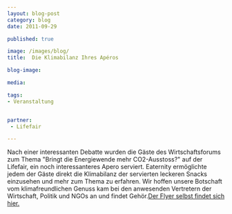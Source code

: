 ```yaml
---
layout: blog-post
category: blog
date: 2011-09-29

published: true

image: /images/blog/ 
title:  Die Klimabilanz Ihres Apéros

blog-image:  

media: 

tags:
- Veranstaltung


partner:
 - Lifefair

---
```


Nach einer interessanten Debatte wurden die Gäste des Wirtschaftsforums zum Thema "Bringt die Energiewende mehr CO2-Ausstoss?" auf der Lifefair, ein noch interessanteres Apero serviert. Eaternity ermöglichte jedem der Gäste direkt die Klimabilanz der servierten leckeren Snacks einzusehen und mehr zum Thema zu erfahren. Wir hoffen unsere Botschaft vom klimafreundlichen Genuss kam bei den anwesenden Vertretern der Wirtschaft, Politik und NGOs an und findet Gehör.[Der Flyer selbst findet sich hier.][1]


[1]: http:// 
 
